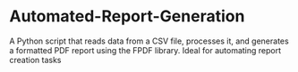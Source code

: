 # Automated-Report-Generation
 A Python script that reads data from a CSV file, processes it, and generates a formatted PDF report using the FPDF library. Ideal for automating report creation tasks
